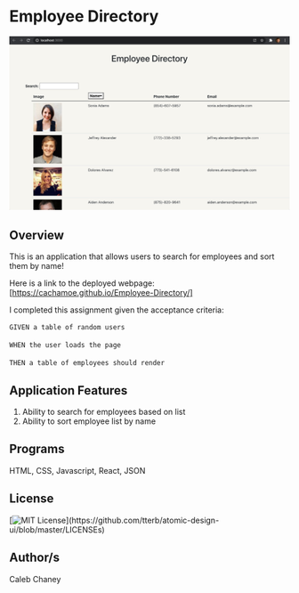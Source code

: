 # Employee Directory
![](directory/public/Screen%20Shot%202020-12-18%20at%2010.04.02%20AM.png)
## Overview
This is an application that allows users to search for employees and sort them by name!

Here is a link to the deployed webpage: [https://cachamoe.github.io/Employee-Directory/]

I completed this assignment given the acceptance criteria: 


```
GIVEN a table of random users

WHEN the user loads the page

THEN a table of employees should render
```

## Application Features
1) Ability to search for employees based on list
2) Ability to sort employee list by name

## Programs 
HTML, CSS, Javascript, React, JSON

## License 
[![MIT License](https://img.shields.io/apm/l/atomic-design-ui.svg?)](https://github.com/tterb/atomic-design-ui/blob/master/LICENSEs)

## Author/s
Caleb Chaney
